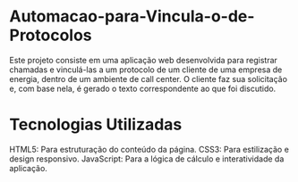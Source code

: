 # Automacao-para-Vincula-o-de-Protocolos
Este projeto consiste em uma aplicação web desenvolvida para registrar chamadas e vinculá-las a um protocolo de um cliente de uma empresa de energia, dentro de um ambiente de call center. 
O cliente faz sua solicitação e, com base nela, é gerado o texto correspondente ao que foi discutido.

# Tecnologias Utilizadas
HTML5: 
Para estruturação do conteúdo da página.
CSS3: 
Para estilização e design responsivo.
JavaScript: 
Para a lógica de cálculo e interatividade da aplicação.
